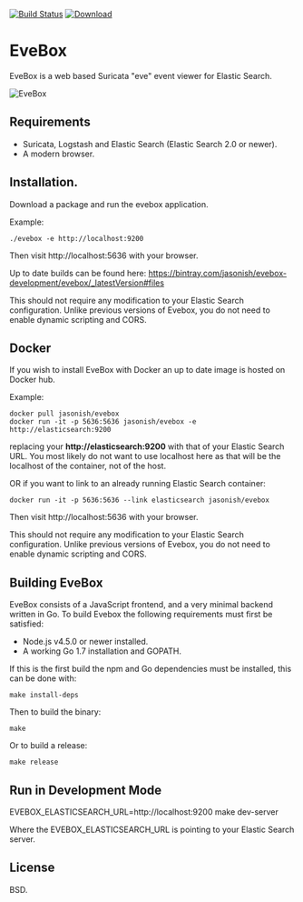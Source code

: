 [![Build Status](https://travis-ci.org/jasonish/evebox.svg?branch=master)](https://travis-ci.org/jasonish/evebox)
[![Download](https://api.bintray.com/packages/jasonish/evebox-development/evebox/images/download.svg) ](https://bintray.com/jasonish/evebox-development/evebox/_latestVersion#files)

# EveBox

EveBox is a web based Suricata "eve" event viewer for Elastic Search.

![EveBox](https://codemonkey.net/evebox/screens/escalated.png)

## Requirements

- Suricata, Logstash and Elastic Search (Elastic Search 2.0 or newer).
- A modern browser.

## Installation.

Download a package and run the evebox application.

Example:

    ./evebox -e http://localhost:9200

Then visit http://localhost:5636 with your browser.

Up to date builds can be found here:
https://bintray.com/jasonish/evebox-development/evebox/_latestVersion#files

This should not require any modification to your Elastic Search
configuration. Unlike previous versions of Evebox, you do not need to
enable dynamic scripting and CORS.

## Docker

If you wish to install EveBox with Docker an up to date image is
hosted on Docker hub.

Example:

```
docker pull jasonish/evebox
docker run -it -p 5636:5636 jasonish/evebox -e http://elasticsearch:9200
```

replacing your __http://elasticsearch:9200__ with that of your Elastic
Search URL. You most likely do not want to use localhost here as that
will be the localhost of the container, not of the host.

OR if you want to link to an already running Elastic Search container:

```
docker run -it -p 5636:5636 --link elasticsearch jasonish/evebox
```

Then visit http://localhost:5636 with your browser.

This should not require any modification to your Elastic Search
configuration. Unlike previous versions of Evebox, you do not need to
enable dynamic scripting and CORS.

## Building EveBox

EveBox consists of a JavaScript frontend, and a very minimal backend
written in Go. To build Evebox the following requirements must first
be satisfied:

* Node.js v4.5.0 or newer installed.
* A working Go 1.7 installation and GOPATH.

If this is the first build the npm and Go dependencies must be
installed, this can be done with:
```
make install-deps
```

Then to build the binary:
```
make
```

Or to build a release:
```
make release
```

## Run in Development Mode

EVEBOX_ELASTICSEARCH_URL=http://localhost:9200 make dev-server

Where the EVEBOX_ELASTICSEARCH_URL is pointing to your Elastic Search
server.

## License

BSD.
